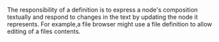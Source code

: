 The responsibility of a definition is to express a node's composition textually and respond to changes in the text by updating the node it represents. For example,a file browser might use a file definition to allow editing of a files contents.